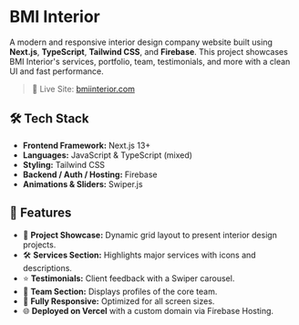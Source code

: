# BMI Interior    

A modern and responsive interior design company website built using **Next.js**, **TypeScript**, **Tailwind CSS**, and **Firebase**. This project showcases BMI Interior's services, portfolio, team, testimonials, and more with a clean UI and fast performance.

> 🔗 Live Site: [bmiinterior.com](https://www.bmiinterior.com)  

## 🛠️ Tech Stack
   
- **Frontend Framework:** Next.js 13+
- **Languages:** JavaScript & TypeScript (mixed)
- **Styling:** Tailwind CSS
- **Backend / Auth / Hosting:** Firebase
- **Animations & Sliders:** Swiper.js

## 📁 Features

- 💼 **Project Showcase:** Dynamic grid layout to present interior design projects.
- 🛠️ **Services Section:** Highlights major services with icons and descriptions.
- ⭐ **Testimonials:** Client feedback with a Swiper carousel.
- 👥 **Team Section:** Displays profiles of the core team.
- 📱 **Fully Responsive:** Optimized for all screen sizes.
- 🌐 **Deployed on Vercel** with a custom domain via Firebase Hosting.
